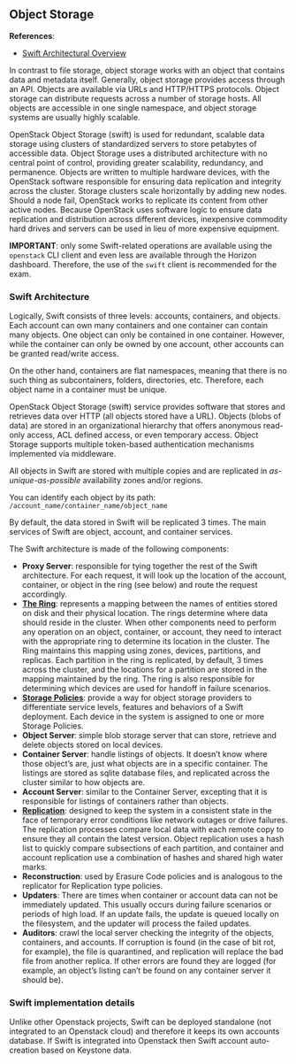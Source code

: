 ## Object Storage

__References__:
  * [Swift Architectural Overview](https://docs.openstack.org/swift/latest/overview_architecture.html)

In contrast to file storage, object storage works with an object that contains 
data and metadata itself. Generally, object storage provides access through an 
API. Objects are available via URLs and HTTP/HTTPS protocols. Object storage 
can distribute requests across a number of storage hosts. All objects are 
accessible in one single namespace, and object storage systems are usually 
highly scalable.

OpenStack Object Storage (swift) is used for redundant, scalable data storage 
using clusters of standardized servers to store petabytes of accessible data. 
Object Storage uses a distributed architecture with no central point of control, 
providing greater scalability, redundancy, and permanence. Objects are written 
to multiple hardware devices, with the OpenStack software responsible for 
ensuring data replication and integrity across the cluster. Storage clusters 
scale horizontally by adding new nodes. Should a node fail, OpenStack works to 
replicate its content from other active nodes. Because OpenStack uses software 
logic to ensure data replication and distribution across different devices, 
inexpensive commodity hard drives and servers can be used in lieu of more 
expensive equipment.

__IMPORTANT__: only some Swift-related operations are available using the 
`openstack` CLI client and even less are available through the Horizon 
dashboard. Therefore, the use of the `swift` client is recommended for the exam.    

### Swift Architecture

Logically, Swift consists of three levels: accounts, containers, and objects.
Each account can own many containers and one container can contain many objects.
One object can only be contained in one container. However, while the container 
can only be owned by one account, other accounts can be granted read/write 
access.

On the other hand, containers are flat namespaces, meaning that there is no 
such thing as subcontainers, folders, directories, etc. Therefore, each object 
name in a container must be unique.    

OpenStack Object Storage (swift) service provides software that stores and 
retrieves data over HTTP (all objects stored have a URL). Objects (blobs of 
data) are stored in an organizational hierarchy that offers anonymous read-only 
access, ACL defined access, or even temporary access. Object Storage supports 
multiple token-based authentication mechanisms implemented via middleware.

All objects in Swift are stored with multiple copies and are replicated in 
_as-unique-as-possible_ availability zones and/or regions.

You can identify each object by its path: 
`/account_name/container_name/object_name`

By default, the data stored in Swift will be replicated 3 times. The main 
services of Swift are object, account, and container services.

The Swift architecture is made of the following components:

  * __Proxy Server__: responsible for tying together the rest of the Swift 
architecture. For each request, it will look up the location of the account, 
container, or object in the ring (see below) and route the request accordingly.
  * [__The Ring__](https://docs.openstack.org/swift/latest/overview_ring.html): 
represents a mapping between the names of entities stored on disk and their 
physical location. The rings determine where data should reside in the cluster. 
When other components need to perform any operation on an object, container, 
or account, they need to interact with the appropriate ring to determine its 
location in the cluster. The Ring maintains this mapping using
zones, devices, partitions, and replicas. Each partition in the ring is 
replicated, by default, 3 times across the cluster, and the locations for a 
partition are stored in the mapping maintained by the ring. The ring is also 
responsible for determining which devices are used for handoff in failure 
scenarios.
  * [__Storage Policies__](https://docs.openstack.org/swift/latest/overview_policies.html): 
provide a way for object storage providers to differentiate service levels, 
features and behaviors of a Swift deployment. Each device in the system is 
assigned to one or more Storage Policies.
  * __Object Server__: simple blob storage server that can store, retrieve and 
delete objects stored on local devices.
  * __Container Server__: handle listings of objects. It doesn’t know where 
those object’s are, just what objects are in a specific container. The listings 
are stored as sqlite database files, and replicated across the cluster similar 
to how objects are.
  * __Account Server__: similar to the Container Server, excepting that it is 
responsible for listings of containers rather than objects.
  * [__Replication__](https://docs.openstack.org/swift/latest/overview_replication.html): 
designed to keep the system in a consistent state in the face of temporary 
error conditions like network outages or drive failures. The replication 
processes compare local data with each remote copy to ensure they all contain 
the latest version. Object replication uses a hash list to quickly compare 
subsections of each partition, and container and account replication use a 
combination of hashes and shared high water marks.
  * __Reconstruction__: used by Erasure Code policies and is analogous to the 
replicator for Replication type policies.
  * __Updaters__: There are times when container or account data can not be 
immediately updated. This usually occurs during failure scenarios or periods of 
high load. If an update fails, the update is queued locally on the filesystem, 
and the updater will process the failed updates.
  * __Auditors__: crawl the local server checking the integrity of the objects, 
containers, and accounts. If corruption is found (in the case of bit rot, for 
example), the file is quarantined, and replication will replace the bad file 
from another replica. If other errors are found they are logged (for example, 
an object’s listing can’t be found on any container server it should be).

### Swift implementation details

Unlike other Openstack projects, Swift can be deployed standalone (not 
integrated to an Openstack cloud) and therefore it keeps its own accounts 
database. If Swift is integrated into Openstack then Swift account auto-creation 
based on Keystone data.
